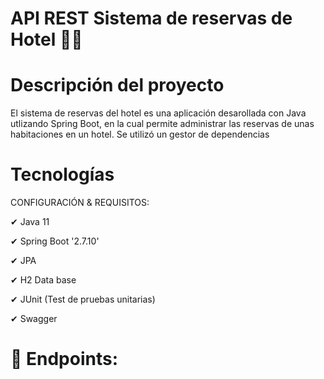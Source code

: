 # API REST Sistema de reservas de Hotel :technologist:

# Descripción del proyecto
El sistema de reservas del hotel es una aplicación desarollada con Java utlizando Spring Boot, en la cual permite administrar las reservas de unas habitaciones en un hotel. Se utilizó un gestor de dependencias 
# Tecnologías
CONFIGURACIÓN & REQUISITOS:

✔ Java 11 

✔ Spring Boot '2.7.10' 

✔ JPA

✔ H2 Data base

✔ JUnit (Test de pruebas unitarias)

✔ Swagger

# :memo: Endpoints:

